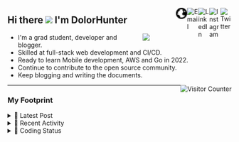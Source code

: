 <a href="https://twitter.com/tzu__hsiang"><img align="right" alt="Twitter" width="25px" src="https://cdn.jsdelivr.net/npm/simple-icons@v3/icons/twitter.svg"/></a>
<a href="https://www.instagram.com/wangzi_xiang/"><img align="right" alt="Instagram" width="25px" src="https://cdn.jsdelivr.net/npm/simple-icons@v3/icons/instagram.svg"/></a>
<a href="https://www.linkedin.com/in/zixiangwang/"><img align="right" alt="LinkedIn" width="25px" src="https://cdn.jsdelivr.net/npm/simple-icons@v3/icons/linkedin.svg"/></a>
<a href="mailto:dolorhunter@gmail.com"><img align="right" alt="Email" width="25px" src="https://cdn.jsdelivr.net/npm/simple-icons@3.5.0/icons/gmail.svg"/></a>
<a href="https://dolorhunter.com"><img align="right" alt="dolorhunter.com" width="25px" src="https://raw.githubusercontent.com/iconic/open-iconic/master/svg/globe.svg" /></a>

<h2>Hi there <img src="https://media.giphy.com/media/hvRJCLFzcasrR4ia7z/giphy.gif" width="25px"> I'm DolorHunter</h2>

<a href="https://dolorhunter.com"><img width="125px" align='right' src="https://res.cloudinary.com/dfb5w2ccj/image/upload/v1641176695/favicon_a41cwz.png"></a>

<ul>
  <li>I'm a grad student, developer and blogger.</li>
  <li>Skilled at full-stack web development and CI/CD.</li>
  <li>Ready to learn Mobile development, AWS and Go in 2022.</li>
  <li>Continue to contribute to the open source community.</li>
  <li>Keep blogging and writing the documents.</li>
</ul>

<img align="right" alt="Visitor Counter" src="https://komarev.com/ghpvc/?username=DolorHunter&color=dc143c&style=flat-square">

---

### My Footprint

<details>
  <summary>🙉 Latest Post</summary>

<!-- BLOG-POST-LIST:START -->
- [夺冠日记与人情冷暖](https://dolorhunter.com/covid-diary-and-human-affection/)
- [美国攻略 ep10 纽约城](https://dolorhunter.com/us-living-101-ep10-nyc/)
- [美国攻略 ep9 路考2、SSN和市中心](https://dolorhunter.com/us-living-101-ep9-ssn-roadtest/)
- [美国攻略 ep8 落雪和尼加拉瓜瀑布](https://dolorhunter.com/us-living-101-ep8-heavy-snow-and-nicaragua-falls/)
- [美国攻略 ep7 路考、车费和州内公园](https://dolorhunter.com/us-living-101-ep7-roadtest-cost-of-car-and-state-parks/)
<!-- BLOG-POST-LIST:END -->

</details>

<details>
  <summary>🙊 Recent Activity</summary>

<!--START_SECTION:activity-->
1. 🎉 Merged PR [#18](https://github.com/lib-hfut/lib-hfut/pull/18) in [lib-hfut/lib-hfut](https://github.com/lib-hfut/lib-hfut)
2. 🎉 Merged PR [#17](https://github.com/lib-hfut/lib-hfut/pull/17) in [lib-hfut/lib-hfut](https://github.com/lib-hfut/lib-hfut)
3. 🎉 Merged PR [#14](https://github.com/lib-hfut/lib-hfut/pull/14) in [lib-hfut/lib-hfut](https://github.com/lib-hfut/lib-hfut)
4. ❗️ Closed issue [#2](https://github.com/DolorHunter/OS_PR-DR/issues/2) in [DolorHunter/OS_PR-DR](https://github.com/DolorHunter/OS_PR-DR)
5. 🗣 Commented on [#2](https://github.com/DolorHunter/OS_PR-DR/issues/2) in [DolorHunter/OS_PR-DR](https://github.com/DolorHunter/OS_PR-DR)
<!--END_SECTION:activity-->

</details>

<details>
  <summary>🙈 Coding Status</summary>
    <img align="left" alt="GitHub Status" src="https://github-readme-stats.vercel.app/api?username=dolorhunter&show_icons=true&bg_color=30,e96443,904e95&title_color=fff&text_color=fff">
    <img align="left" alt="Code Status" src="https://github-readme-stats.vercel.app/api/top-langs/?username=dolorhunter&layout=compact&bg_color=30,e96443,904e95&title_color=fff&text_color=fff" />
</details>

